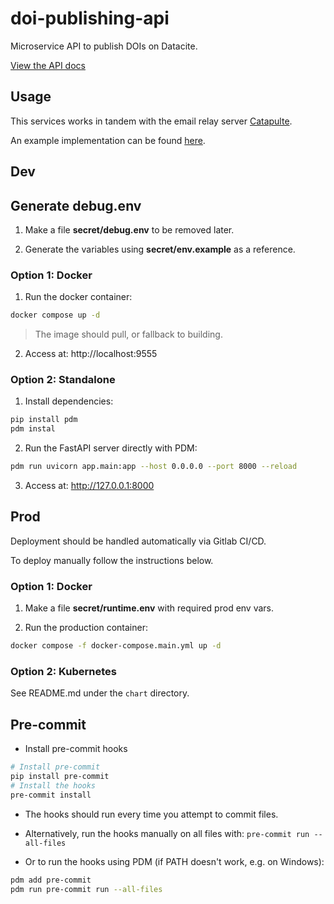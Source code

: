 # doi-publishing-api

Microservice API to publish DOIs on Datacite.

[View the API docs](https://envidat.gitlab-pages.wsl.ch/doi-publishing-api)

## Usage

This services works in tandem with the email relay server [Catapulte](https://github.com/jdrouet/catapulte).

An example implementation can be found [here](https://gitlabext.wsl.ch/EnviDat/email-microservice).

## Dev

## Generate debug.env

1. Make a file **secret/debug.env** to be removed later.

2. Generate the variables using **secret/env.example** as a reference.

### Option 1: Docker

1. Run the docker container:

```bash
docker compose up -d
```

> The image should pull, or fallback to building.

2. Access at: http://localhost:9555

### Option 2: Standalone

1. Install dependencies:

```bash
pip install pdm
pdm instal
```

2. Run the FastAPI server directly with PDM:

```bash
pdm run uvicorn app.main:app --host 0.0.0.0 --port 8000 --reload
```

3. Access at: http://127.0.0.1:8000

## Prod

Deployment should be handled automatically via Gitlab CI/CD.

To deploy manually follow the instructions below.

### Option 1: Docker

1. Make a file **secret/runtime.env** with required prod env vars.

2. Run the production container:

```bash
docker compose -f docker-compose.main.yml up -d
```

### Option 2: Kubernetes

See README.md under the `chart` directory.

## Pre-commit

- Install pre-commit hooks

```bash
# Install pre-commit
pip install pre-commit
# Install the hooks
pre-commit install
```

- The hooks should run every time you attempt to commit files.

- Alternatively, run the hooks manually on all files with: `pre-commit run --all-files`

- Or to run the hooks using PDM (if PATH doesn't work, e.g. on Windows):

```bash
pdm add pre-commit
pdm run pre-commit run --all-files
```
